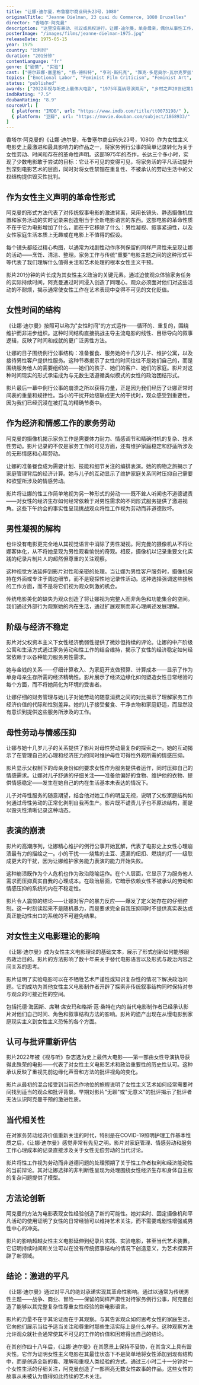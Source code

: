 ```yaml
---
title: "让娜·迪尔曼，布鲁塞尔商业码头23号，1080"
originalTitle: "Jeanne Dielman, 23 quai du Commerce, 1080 Bruxelles"
director: "香塔尔·阿克曼"
description: "这里没有暴动、抗议或民权游行。让娜·迪尔曼，单身母亲，偶尔从事性工作，生活简单：洗衣、做饭、偶尔接客。在香塔尔·阿克曼的实验电影中，作为家庭主妇的平凡生活在三个多小时里被痛苦乏味地展示。这正是它的精彩之处。"
posterImage: "/images/films/jeanne-dielman-1975.jpg"
releaseDate: 1975-05-15
year: 1975
country: "比利时"
duration: "201分钟"
contentLanguage: "fr"
genre: ["剧情", "实验"]
cast: ["德尔菲娜·塞里格", "扬·德科特", "亨利·斯托克", "雅克·多尼奥尔-瓦尔克罗兹"]
topics: ["Emotional Labor", "Feminist Film Criticism", "Feminist Art", "Everyday Life Practices", "Economic Empowerment", "Feminist Art"]
status: "published"
awards: ["2022年视与听史上最伟大电影", "1975年戛纳导演双周", "乡村之声20世纪第19伟大电影", "标准收藏"]
imdbRating: "7.5"
doubanRating: "8.9"
sourceUrl: [
  { platform: "IMDB", url: "https://www.imdb.com/title/tt0073198/" },
  { platform: "豆瓣", url: "https://movie.douban.com/subject/1868933/" }
]
---
```


香塔尔·阿克曼的《让娜·迪尔曼，布鲁塞尔商业码头23号，1080》作为女性主义电影史上最激进和最具影响力的作品之一，将家务例行公事的简单记录转化为关于女性劳动、时间和存在的革命性声明。这部1975年的杰作，长达三个多小时，实现了少数电影敢于尝试的目标：它让不可见的变得可见，将家务活的平凡活动提升到深刻电影艺术的层面，同时对将女性禁锢在重复性、不被承认的劳动生活中的父权结构提供毁灭性批判。

## 作为女性主义声明的革命性形式

阿克曼的形式方法代表了对传统叙事电影的激进背离，采用长镜头、静态摄像机位置和家务活动的实时记录来创造相当于全新电影语言的东西。这部电影的革命性质不在于它为电影增加了什么，而在于它移除了什么：男性凝视、叙事紧迫性，以及女性家庭生活本质上无趣或在电影上不值得的假设。

每个镜头都经过精心构图，以通常为戏剧性动作序列保留的同样严肃性来呈现让娜的活动——烹饪、清洁、整理。家务工作与传统"重要"电影主题之间的这种形式平等代表了我们理解什么值得关注和艺术处理的根本女性主义干预。

影片201分钟的片长成为其女性主义政治的关键元素。通过迫使观众体验家务任务的实际持续时间，阿克曼通过时间浸入创造了同理心。观众必须面对他们对这些活动的不耐烦，揭示通常使女性工作在艺术表现中变得不可见的文化贬值。

## 女性时间的结构

《让娜·迪尔曼》按照可以称为"女性时间"的方式运作——循环的、重复的，围绕维护而非进步组织。这种时间结构直接挑战主导主流电影的线性、目标导向的叙事逻辑，反映了时间和成就的更广泛男性方法。

让娜的日子围绕例行公事结构：准备餐食、服务她的十几岁儿子、维护公寓，以及接待男性客户提供性服务。这种节奏揭示了女性的时间往往不是她们自己的，而是围绕服务他人的需要组织的——她们的孩子、她们的客户、她们的家庭。影片对这种时间现实的形式承诺成为与无数生活遵循类似模式的女性的政治团结形式。

影片最后一幕中例行公事的崩溃之所以获得力量，正是因为我们经历了让娜正常时间表的重量和规律性。当小的干扰开始级联成更大的干扰时，观众感受到重要性，因为我们已经沉浸在被打乱的精确节奏中。

## 作为经济和情感工作的家务劳动

阿克曼的摄像机揭示家务工作是需要体力耐力、情感调节和精确时机的复杂、技术性劳动。影片记录的不仅是家务工作的可见方面，还有维护家庭稳定和舒适所涉及的无形情感和心理劳动。

让娜的准备餐食成为需要计划、技能和细节关注的编排表演。她的购物之旅揭示了家庭管理背后的经济计算。她与儿子的互动显示了维护家庭关系同时压抑自己需要和欲望所涉及的情感劳动。

影片将让娜的性工作简单地视为另一种形式的劳动——既不耸人听闻也不道德谴责——对女性的经济生存如何经常依赖于对男性需求的不同形式服务提供了激进视角。这些下午约会的事实性呈现挑战观众将性工作视为劳动而非道德败坏。

## 男性凝视的解构

也许没有电影更完全地从其视觉语言中消除了男性凝视。阿克曼的摄像机从不将让娜客体化，从不将她呈现为男性观看愉悦的奇观。相反，摄像机以记录重要文化实践的纪录片制片人的超然但尊重的关注观察。

这种视觉方法延伸到影片对性和亲密的处理。当让娜为男性客户服务时，摄像机保持在外面或专注于周边细节，而不是窥探性地记录性活动。这种选择强调这些接触的工作方面，而不是将它们视为观众刺激的机会。

传统电影美化的缺失为观众创造了将让娜视为完整人而非角色和功能集合的空间。我们通过外部行为观察她的内在生活，通过扩展观察而非心理阐述发展理解。

## 阶级与经济不稳定

影片对父权资本主义下女性经济脆弱性提供了微妙但持续的评论。让娜的中产阶级公寓和生活方式通过家务劳动和性工作的结合维持，揭示了女性的经济稳定如何经常依赖于以各种能力服务男性需求。

她与金钱的关系——仔细计算收入、为家庭开支做预算、计算成本——显示了作为单身母亲生存所需的经济精确性。影片展示了经济边缘化如何塑造女性日常经验的每个方面，而不将她简化为环境的受害者。

让娜仔细的财务管理与她儿子对她劳动的随意消费之间的对比揭示了理解家务工作经济价值的代际和性别差异。她的儿子接受餐食、干净衣物和家庭舒适，而显然没有意识到提供这些服务所涉及的工作。

## 母性劳动与情感压抑

让娜与她十几岁儿子的关系提供了影片对母性劳动最复杂的探索之一。她的互动揭示了在管理自己的心理和经济压力的同时维护母性可得性外观所需的情感压抑。

影片显示父权制下的母亲身份如何要求女性作为服务提供者运作，同时压抑自己的情感需求。让娜对儿子舒适的仔细关注——准备他偏好的食物、维护他的衣物、提供情感稳定——发生在她自己的内在生活基本未表达的情况下。

儿子对母性服务的随意期望，结合他对她工作的明显无视，说明了父权家庭结构如何通过母性劳动的正常化剥削自我再生产。影片既不谴责儿子也不原谅结构，而是以毁灭性清晰记录这种动态。

## 表演的崩溃

影片的高潮序列，让娜精心维护的例行公事开始瓦解，代表了电影史上女性心理崩溃最有力的描绘之一。小的干扰——烧焦的土豆、遗漏的纽扣、燃烧的灯——级联成更大的干扰，因为让娜维护家务能力表演的能力开始失败。

这种崩溃既作为个人危机也作为政治隐喻运作。在个人层面，它显示了为服务他人需求而压抑真实自我的心理成本。在政治层面，它暗示依赖女性不被承认的劳动和情感压抑的系统的内在不稳定性。

影片令人震惊的结论——让娜对客户的暴力反应——爆发了定义她存在的仔细控制。这一时刻读起来不是随机暴力，而是要求完全自我压抑同时不提供真实表达或真正能动性出口的系统的不可避免结果。

## 对女性主义电影理论的影响

《让娜·迪尔曼》成为女性主义电影理论的基础文本，展示了形式创新如何能够服务政治目的。影片的方法影响了数十年来关于替代电影语言以及形式与政治内容之间关系的思考。

影片证明了实验电影可以在不牺牲艺术严谨性或知识复杂性的情况下解决政治问题。它的成功为其他女性主义电影制作者开辟了探索非传统叙事结构同时保持对参与观众的可接近性的空间。

包括托德·海因斯、席琳·席安玛和格斯·范·桑特在内的当代电影制作者已经承认影片对他们自己时间、角色和叙事结构方法的影响。影片的遗产出现在从慢电影到家庭现实主义到女性主义恐怖的各个方面。

## 认可与批评重新评估

影片2022年被《视与听》杂志选为史上最伟大电影——第一部由女性导演执导获得此殊荣的电影——代表了对女性主义电影艺术和政治重要性的历史性认可。这种承认反映了重视先前边缘化声音和方法的批评视角的变化。

影片从最初的混合接受到当前杰作地位的旅程说明了女性主义艺术如何经常需要时间找到适当的观众和批评背景。早期对影片"无聊"或"无意义"的批评揭示了批评者无法认识阿克曼干预的激进性质。

## 当代相关性

在对家务劳动经济价值重新关注的时代，特别是在COVID-19照明护理工作基本性质之后，《让娜·迪尔曼》感觉非常有先见之明。影片对家庭管理、情感劳动和服务工作心理成本的记录直接涉及关于女性无偿劳动的当代讨论。

影片将性工作视为劳动而非道德问题的处理预期了关于性工作者权利和经济能动性的当前辩论。其对让娜选择的非判断性呈现为处理围绕女性经济生存和身体自主权的复杂问题提供了模型。

## 方法论创新

阿克曼的方法为电影表现女性经验创造了新的可能性。她对实时、固定摄像机和平凡活动的使用证明了女性的日常经验可以维持艺术关注，而不需要戏剧性增强或男性中心的冲突。

影片的影响超越女性主义电影延伸到纪录片实践、实验电影，甚至当代艺术装置。它证明持续时间和关注可以在没有传统叙事结构的情况下创造意义，为艺术探索开辟了新领域。

## 结论：激进的平凡

《让娜·迪尔曼》通过对平凡的绝对承诺实现其革命性影响。通过以通常为传统男性主题——战争、商业、冒险——保留的同样严肃性对待家务例行公事，阿克曼创造了能够以其完整复杂性尊重女性经验的新电影语言。

影片的力量不在于其论证而在于其观察。与其告诉观众如何思考女性的家庭生活，它向他们展示当给予适当关注和尊重时那些生活实际上是什么样子。这种观察方法允许观众就社会通常使其不可见的工作的价值和困难得出自己的结论。

在其创作四十八年后，《让娜·迪尔曼》在其愿景上保持不妥协，在其含义上具有毁灭性。它作为证明女性主义电影在其最佳状态下不是简单地将女性添加到现有结构中，而是创造全新的看、理解和重视人类经验的方式。通过三小时二十一分钟对一个女性生活的仔细关注，阿克曼创造了一部照亮无数女性故事的作品，这些女性的故事从未被认为值得如此持续的艺术关注。